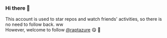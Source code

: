### Hi there 👋
  
This account is used to star repos and watch friends' activities, so there is no need to follow back. ww  
However, welcome to follow [@raptazure](https://github.com/raptazure) 😋 🦀️

